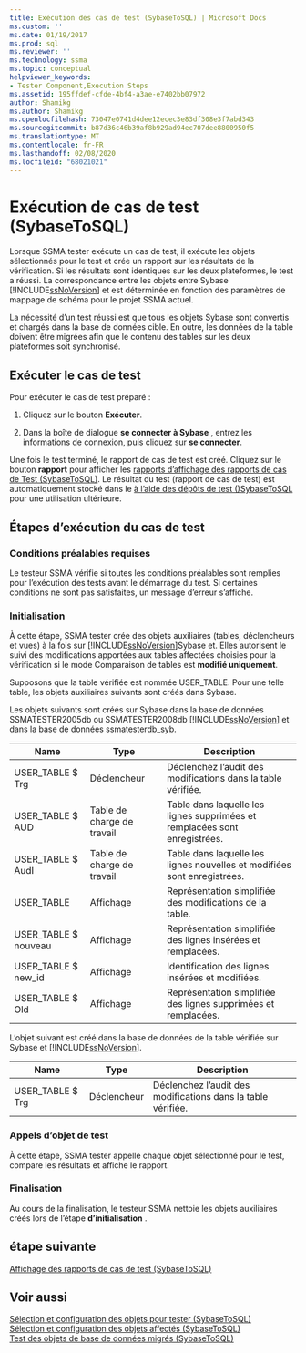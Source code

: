 ```yaml
---
title: Exécution des cas de test (SybaseToSQL) | Microsoft Docs
ms.custom: ''
ms.date: 01/19/2017
ms.prod: sql
ms.reviewer: ''
ms.technology: ssma
ms.topic: conceptual
helpviewer_keywords:
- Tester Component,Execution Steps
ms.assetid: 195ffdef-cfde-4bf4-a3ae-e7402bb07972
author: Shamikg
ms.author: Shamikg
ms.openlocfilehash: 73047e0741d4dee12ecec3e83df308e3f7abd343
ms.sourcegitcommit: b87d36c46b39af8b929ad94ec707dee8800950f5
ms.translationtype: MT
ms.contentlocale: fr-FR
ms.lasthandoff: 02/08/2020
ms.locfileid: "68021021"
---
```

# <a name="running-test-cases-sybasetosql"></a>Exécution de cas de test (SybaseToSQL)
Lorsque SSMA tester exécute un cas de test, il exécute les objets sélectionnés pour le test et crée un rapport sur les résultats de la vérification. Si les résultats sont identiques sur les deux plateformes, le test a réussi. La correspondance entre les objets entre Sybase [!INCLUDE[ssNoVersion](../../includes/ssnoversion-md.md)] et est déterminée en fonction des paramètres de mappage de schéma pour le projet SSMA actuel.  
  
La nécessité d’un test réussi est que tous les objets Sybase sont convertis et chargés dans la base de données cible. En outre, les données de la table doivent être migrées afin que le contenu des tables sur les deux plateformes soit synchronisé.  
  
## <a name="run-test-case"></a>Exécuter le cas de test  
Pour exécuter le cas de test préparé :  
  
1.  Cliquez sur le bouton **Exécuter**.  
  
2.  Dans la boîte de dialogue **se connecter à Sybase** , entrez les informations de connexion, puis cliquez sur **se connecter**.  
  
Une fois le test terminé, le rapport de cas de test est créé. Cliquez sur le bouton **rapport** pour afficher les [rapports d’affichage des rapports de cas de Test &#40;SybaseToSQL&#41;](../../ssma/sybase/viewing-test-case-reports-sybasetosql.md). Le résultat du test (rapport de cas de test) est automatiquement stocké dans le [à l’aide des dépôts de test &#40;&#41;SybaseToSQL](../../ssma/sybase/using-test-repositories-sybasetosql.md) pour une utilisation ultérieure.  
  
## <a name="test-case-execution-steps"></a>Étapes d’exécution du cas de test  
  
### <a name="prerequisites"></a>Conditions préalables requises  
Le testeur SSMA vérifie si toutes les conditions préalables sont remplies pour l’exécution des tests avant le démarrage du test. Si certaines conditions ne sont pas satisfaites, un message d’erreur s’affiche.  
  
### <a name="initialization"></a>Initialisation  
À cette étape, SSMA tester crée des objets auxiliaires (tables, déclencheurs et vues) à la fois sur [!INCLUDE[ssNoVersion](../../includes/ssnoversion-md.md)]Sybase et. Elles autorisent le suivi des modifications apportées aux tables affectées choisies pour la vérification si le mode Comparaison de tables est **modifié uniquement**.  
  
Supposons que la table vérifiée est nommée USER_TABLE. Pour une telle table, les objets auxiliaires suivants sont créés dans Sybase.  
  
Les objets suivants sont créés sur Sybase dans la base de données SSMATESTER2005db ou SSMATESTER2008db [!INCLUDE[ssNoVersion](../../includes/ssnoversion-md.md)] et dans la base de données ssmatesterdb_syb.  
  
|Name|Type|Description|  
|--------|--------|---------------|  
|USER_TABLE $ Trg|Déclencheur|Déclenchez l’audit des modifications dans la table vérifiée.|  
|USER_TABLE $ AUD|Table de charge de travail|Table dans laquelle les lignes supprimées et remplacées sont enregistrées.|  
|USER_TABLE $ AudI|Table de charge de travail|Table dans laquelle les lignes nouvelles et modifiées sont enregistrées.|  
|USER_TABLE|Affichage|Représentation simplifiée des modifications de la table.|  
|USER_TABLE $ nouveau|Affichage|Représentation simplifiée des lignes insérées et remplacées.|  
|USER_TABLE $ new_id|Affichage|Identification des lignes insérées et modifiées.|  
|USER_TABLE $ Old|Affichage|Représentation simplifiée des lignes supprimées et remplacées.|  
  
L’objet suivant est créé dans la base de données de la table vérifiée sur Sybase et [!INCLUDE[ssNoVersion](../../includes/ssnoversion-md.md)].  
  
|Name|Type|Description|  
|--------|--------|---------------|  
|USER_TABLE $ Trg|Déclencheur|Déclenchez l’audit des modifications dans la table vérifiée.|  
  
### <a name="test-object-calls"></a>Appels d’objet de test  
À cette étape, SSMA tester appelle chaque objet sélectionné pour le test, compare les résultats et affiche le rapport.  
  
### <a name="finalization"></a>Finalisation  
Au cours de la finalisation, le testeur SSMA nettoie les objets auxiliaires créés lors de l’étape **d’initialisation** .  
  
## <a name="next-step"></a>étape suivante  
[Affichage des rapports de cas de test &#40;SybaseToSQL&#41;](../../ssma/sybase/viewing-test-case-reports-sybasetosql.md)  
  
## <a name="see-also"></a>Voir aussi  
[Sélection et configuration des objets pour tester &#40;SybaseToSQL&#41;](../../ssma/sybase/selecting-and-configuring-objects-to-test-sybasetosql.md)  
[Sélection et configuration des objets affectés &#40;SybaseToSQL&#41;](../../ssma/sybase/selecting-and-configuring-affected-objects-sybasetosql.md)  
[Test des objets de base de données migrés &#40;SybaseToSQL&#41;](../../ssma/sybase/testing-migrated-database-objects-sybasetosql.md)  
  
